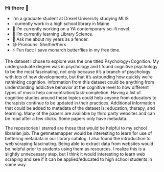 ### Hi there 👋

- I'm a graduate student at Drexel University studying MLIS
- I currently work in a high school library in Maine
- 🔭 I’m currently working on a YA contemporary sci-fi novel.
- 🌱 I’m currently learning Library Science.
- 💬 Ask me about my years as a fencer.
- 😄 Pronouns: She/her/hers
- ⚡ Fun fact: I save monarch butterflies in my free time.

The dataset I chose to explore was the one titled Psychology+Cognition. My undergraduate degree was in psychology and I found cognitive psychology to be the most fascinating, not only because it’s a branch of psychology with lots of new developments, but that it’s astounding how quickly we’re rethinking cognition. Information from this dataset could be anything from understanding addictive behavior at the cognitive level to how different types of music help concentration/task-completion. Having a list of cognitive studies around these topics could help anyone from educators to therapists continue to be updated in their practices.
Additional information that could be added to metadata of the dataset is: education, therapy, and learning.
Many of the papers are available by third party websites and can be read after a few clicks. Some papers only have metadata. 

The repositories I starred are those that would be helpful to my school librarian job. The getmetamapper would be interesting to learn for use of bettering metadata in our library catalog. I also found the introduction to web scraping fascinating. Being able to extract data from websites would be helpful prior to students using them as resources. I realize this is a slightly unnecessary step, but I think it would interesting to learn web scraping and see if it can be applied/educated to high school students in some way.  
